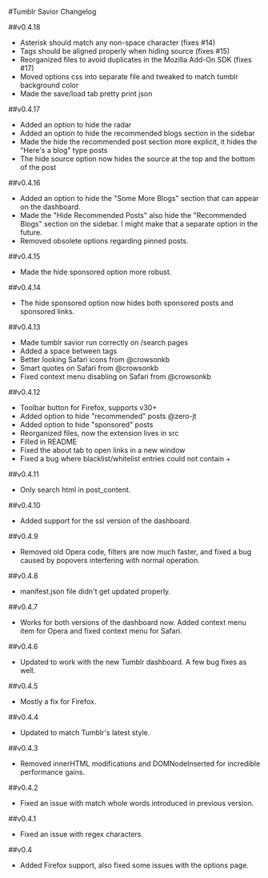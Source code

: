 #Tumblr Savior Changelog

##v0.4.18
 * Asterisk should match any non-space character (fixes #14)
 * Tags should be aligned properly when hiding source (fixes #15)
 * Reorganized files to avoid duplicates in the Mozilla Add-On SDK (fixes #17)
 * Moved options css into separate file and tweaked to match tumblr background color
 * Made the save/load tab pretty print json

##v0.4.17
 * Added an option to hide the radar
 * Added an option to hide the recommended blogs section in the sidebar
 * Made the hide the recommended post section more explicit, it hides the "Here's a blog" type posts
 * The hide source option now hides the source at the top and the bottom of the post

##v0.4.16
 * Added an option to hide the "Some More Blogs" section that can appear on the dashboard.
 * Made the "Hide Recommended Posts" also hide the "Recommended Blogs" section on the sidebar. I might make that a separate option in the future.
 * Removed obsolete options regarding pinned posts.

##v0.4.15
 * Made the hide sponsored option more robust.

##v0.4.14
 * The hide sponsored option now hides both sponsored posts and sponsored links.

##v0.4.13
 * Made tumblr savior run correctly on /search pages
 * Added a space between tags
 * Better looking Safari icons from @crowsonkb
 * Smart quotes on Safari from @crowsonkb
 * Fixed context menu disabling on Safari from @crowsonkb

##v0.4.12
 * Toolbar button for Firefox, supports v30+
 * Added option to hide "recommended" posts @zero-jt
 * Added option to hide "sponsored" posts
 * Reorganized files, now the extension lives in src
 * Filled in README
 * Fixed the about tab to open links in a new window
 * Fixed a bug where blacklist/whitelist entries could not contain +

##v0.4.11
 * Only search html in post_content.

##v0.4.10
 * Added support for the ssl version of the dashboard.

##v0.4.9
 * Removed old Opera code, filters are now much faster, and fixed a bug caused by popovers interfering with normal operation.

##v0.4.8
 * manifest.json file didn't get updated properly.

##v0.4.7
 * Works for both versions of the dashboard now. Added context menu item for Opera and fixed context menu for Safari.

##v0.4.6
 * Updated to work with the new Tumblr dashboard. A few bug fixes as well.

##v0.4.5
 * Mostly a fix for Firefox.

##v0.4.4
 * Updated to match Tumblr's latest style.

##v0.4.3
 * Removed innerHTML modifications and DOMNodeInserted for incredible performance gains.

##v0.4.2
 * Fixed an issue with match whole words introduced in previous version.

##v0.4.1
 * Fixed an issue with regex characters.

##v0.4
 * Added Firefox support, also fixed some issues with the options page.
